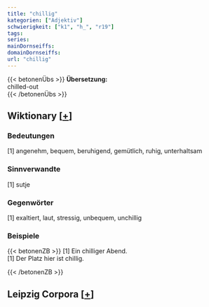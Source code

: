 ```yaml
---
title: "chillig"
kategorien: ["Adjektiv"]
schwierigkeit: ["k1", "h_", "r19"]
tags:
series:
mainDornseiffs:
domainDornseiffs:
url: "chillig"
---
```


{{< betonenÜbs >}}
**Übersetzung:**  
chilled-out  
{{< /betonenÜbs >}}

## Wiktionary [[+](https://de.wiktionary.org/wiki/chillig)]

### Bedeutungen
[1] angenehm, bequem, beruhigend, gemütlich, ruhig, unterhaltsam  

### Sinnverwandte
[1] sutje  

### Gegenwörter
[1] exaltiert, laut, stressig, unbequem, unchillig  

### Beispiele
{{< betonenZB >}}
[1] Ein chilliger Abend.  
[1] Der Platz hier ist chillig.  

{{< /betonenZB >}}

## Leipzig Corpora [[+](https://corpora.uni-leipzig.de/en/res?word=chillig&corpusId=deu_newscrawl-public_2018)]

